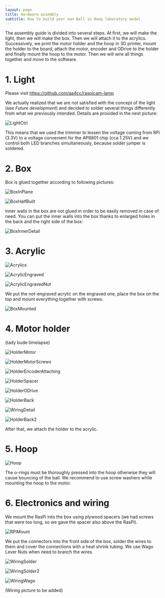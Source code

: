```yaml
---
layout: page
title: Hardware assembly
subtitle: How to build your own Ball in Hoop laboratory model
---
```

<!--
# Ball in Hoop

## Introduction -->

The assembly guide is divided into several steps. At first, we will make the light, then we will make the box. Then we will attach it to the acrylics. Successively, we print the motor holder and the hoop in 3D printer, mount the holder to the board, attach the motor, encoder and ODrive to the holder and finally mount the hoop to the motor. Then we will wire all things together and move to the software.

# 1. Light

Please visit <https://github.com/aa4cc/raspicam-lamp>

We actually realized that we are not satisfied with the concept of the light (see _Future development_) and decided to solder several things differently from what we previously intended. Details are provided in the next picture:

![LightCtrl](img/LightCtrl.jpg)

This means that we used the trimmer to lessen the voltage coming from RPi (3.3V) to a voltage convenient for the AP8801 chip (cca 1.25V) and we control both LED branches simultaneously, because solder jumper is soldered.

# 2. Box

Box is glued together according to following pictures:

![BoxInPlane](img/BoxInPlane.jpg)

![BoxHalfBuilt](img/BoxHalfBuilt.jpg)

Inner walls in the box are not glued in order to be easily removed in case of need. You can put the inner walls into the box thanks to enlarged holes in the back and the right side of the box:

![BoxInnerDetail](img/BoxInnerDetail.jpg)

# 3. Acrylic

![Acrylics](img/Acrylics.jpg)

![AcrylicEngraved](img/AcrylicEngraved.jpg)

![AcrylicEngravedNut](img/AcrylicEngravedNut.jpg)

We put the not-engraved acrylic on the engraved one, place the box on the top and mount everything together with screws.

![BoxMounted](img/BoxMounted.jpg)

# 4. Motor holder

(tady bude timelapse)

![HolderMotor](img/HolderMotor.jpg)

![HolderMotorScrews](img/HolderMotorScrews.jpg)

![HolderEncoderAttaching](img/HolderEncoderAttaching.jpg)

![HolderSpacer](img/HolderSpacer.jpg)

![HolderODrive](img/HolderODrive.jpg)

![HolderBack](img/HolderBack.jpg)

![WiringDetail](img/WiringDetail.jpg)

![HolderBack2](img/HolderBack2.jpg)

After that, we attach the holder to the acrylic.

# 5. Hoop

![Hoop](img/Hoop.jpg)

The o-rings must be thoroughly pressed into the hoop otherwise they will cause bouncing of the ball. We recommend to use screw washers while mounting the hoop to the motor.

# 6. Electronics and wiring

We mount the RasPi into the box using plywood spacers (we had screws that were too long, so we gave the spacer also above the RasPi).

![RPiMount](img/RPiMount.jpg)

We put the connectors into the front side of the box, solder the wires to them and cover the connections with a heat shrink tubing. We use Wago Lever Nuts when need to branch the wires.

![WiringSolder](img/WiringSolder.jpg)

![WiringSolder2](img/WiringSolder2.jpg)

![WiringWago](img/WiringWago.jpg)

(Wiring picture to be added)
